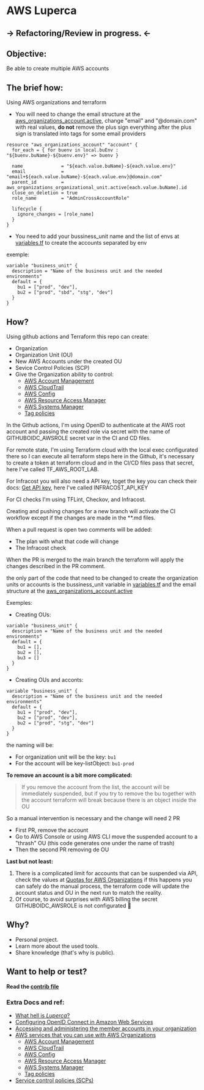 # AWS Luperca

## -> Refactoring/Review in progress. <-

## Objective:
Be able to create multiple AWS accounts
## The brief how:

Using AWS organizations and terraform

- You will need to change the email structure at the [aws_organizations_account.active](terraform/aws_org.tf), change "email" and "@domain.com" with real values, **do not** remove the plus sign everything after the plus sign is translated into tags for some email providers

```hcl
resource "aws_organizations_account" "account" {
  for_each = { for buenv in local.buEnv : "${buenv.buName}-${buenv.env}" => buenv }

  name              = "${each.value.buName}-${each.value.env}"
  email             = "email+${each.value.buName}-${each.value.env}@domain.com"
  parent_id         = aws_organizations_organizational_unit.active[each.value.buName].id
  close_on_deletion = true
  role_name         = "AdminCrossAccountRole"
  
  lifecycle {
    ignore_changes = [role_name]
  }
}

```

- You need to add your bussiness_unit name and the list of envs at [variables.tf](terraform/variables.tf) to create the accounts separated by env

exemple:
```hcl
variable "business_unit" {
  description = "Name of the business unit and the needed environments"
  default = {
    bu1 = ["prod", "dev"],
    bu2 = ["prod", "sbd", "stg", "dev"]
  }
}
```
## How?

Using github actions and Terraform this repo can create:
- Organization
- Organization Unit (OU)
- New AWS Accounts under the created OU
- Sevice Control Policies (SCP)
- Give the Organization ability to control:
    - [AWS Account Management](https://docs.aws.amazon.com/organizations/latest/userguide/services-that-can-integrate-account.html)
    - [AWS CloudTrail](https://docs.aws.amazon.com/organizations/latest/userguide/services-that-can-integrate-cloudtrail.html)
    - [AWS Config](https://docs.aws.amazon.com/organizations/latest/userguide/services-that-can-integrate-config.html)
    - [AWS Resource Access Manager](https://docs.aws.amazon.com/organizations/latest/userguide/services-that-can-integrate-ram.html)
    - [AWS Systems Manager](https://docs.aws.amazon.com/organizations/latest/userguide/services-that-can-integrate-ssm.html)
    - [Tag policies](https://docs.aws.amazon.com/organizations/latest/userguide/services-that-can-integrate-tag-policies.html)

In the Github actions, I'm using OpenID to authenticate at the AWS root account and passing the created role
via secret with the name of GITHUBOIDC_AWSROLE secret var in the CI and CD files.

For remote state, I'm using Terraform cloud with the local exec configurated there so I can execute all terraform steps here in the Github, it's necessary to create a token at terraform cloud and in the CI/CD files pass that secret, here I've called TF_AWS_ROOT_LAB.

For Infracost you will also need a API key, toget the key you can check their docs: [Get API key​](https://www.infracost.io/docs/#2-get-api-key), here I've called INFRACOST_API_KEY

For CI checks I'm using TFLint, Checkov, and Infracost.

Creating and pushing changes for a new branch will activate the CI workflow except if the changes are made in the **.md files.

When a pull request is open two comments will be added:
- The plan with what that code will change
- The Infracost check

When the PR is merged to the main branch the terraform will apply the changes described in the PR comment.

the only part of the code that need to be changed to create the organization units or accounts is the bussiness_unit variable in [variables.tf](terraform/variables.tf) and the email structure at the [aws_organizations_account.active](terraform/aws_org.tf)

Exemples:
- Creating OUs:
```hcl
variable "business_unit" {
  description = "Name of the business unit and the needed environments"
  default = {
    bu1 = [],
    bu2 = [],
    bu3 = []
  }
}
```
- Creating OUs and acconts:
```hcl
variable "business_unit" {
  description = "Name of the business unit and the needed environments"
  default = {
    bu1 = ["prod", "dev"],
    bu2 = ["prod", "dev"],
    bu2 = ["prod", "stg", "dev"]
  }
}
```
the naming will be:
- For organization unit will be the key: ```bu1```
- For the account will be key-listObject: ```bu1-prod```

**To remove an account is a bit more complicated:**
> If you remove the account from the list, the account will be immediately suspended, but if you try to remove the bu together with the account terraform will break because there is an object inside the OU

So a manual intervention is necessary and the change will need 2 PR
- First PR, remove the account
- Go to AWS Console or using AWS CLI move the suspended account to a "thrash" OU (this code generates one under the name of trash)
- Then the second PR removing de OU

**Last but not least:**

1. There is a complicated limit for accounts that can be suspended via API, check the values at [Quotas for AWS Organizations](https://docs.aws.amazon.com/organizations/latest/userguide/orgs_reference_limits.html) if this happens you can safely do the manual process, the terraform code will update the account status and OU in the next run to match the reality.
1. Of course, to avoid surprises with AWS billing the secret GITHUBOIDC_AWSROLE is not configurated :clown_face:

## Why?

- Personal project.
- Learn more about the used tools.
- Share knowledge (that's why is public).

## Want to help or test?

**Read the [contrib file](CONTRIBUTING.md)**

### Extra Docs and ref:
- [What hell is _Luperca_?](https://en.wikipedia.org/wiki/Capitoline_Wolf)
- [Configuring OpenID Connect in Amazon Web Services](https://docs.github.com/en/actions/deployment/security-hardening-your-deployments/configuring-openid-connect-in-amazon-web-services)
- [Accessing and administering the member accounts in your organization](https://docs.aws.amazon.com/organizations/latest/userguide/orgs_manage_accounts_access.html)
- [AWS services that you can use with AWS Organizations](https://docs.aws.amazon.com/organizations/latest/userguide/orgs_integrate_services_list.html)
    - [AWS Account Management](https://docs.aws.amazon.com/organizations/latest/userguide/services-that-can-integrate-account.html)
    - [AWS CloudTrail](https://docs.aws.amazon.com/organizations/latest/userguide/services-that-can-integrate-cloudtrail.html)
    - [AWS Config](https://docs.aws.amazon.com/organizations/latest/userguide/services-that-can-integrate-config.html)
    - [AWS Resource Access Manager](https://docs.aws.amazon.com/organizations/latest/userguide/services-that-can-integrate-ram.html)
    - [AWS Systems Manager](https://docs.aws.amazon.com/organizations/latest/userguide/services-that-can-integrate-ssm.html)
    - [Tag policies](https://docs.aws.amazon.com/organizations/latest/userguide/services-that-can-integrate-tag-policies.html)
- [Service control policies (SCPs)](https://docs.aws.amazon.com/organizations/latest/userguide/orgs_manage_policies_scps.html)
